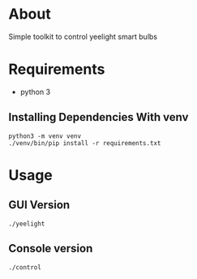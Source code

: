 # About

Simple toolkit to control yeelight smart bulbs 

# Requirements

- python 3

## Installing Dependencies With venv

    python3 -m venv venv
    ./venv/bin/pip install -r requirements.txt

# Usage

## GUI Version 

    ./yeelight

## Console version

    ./control 
